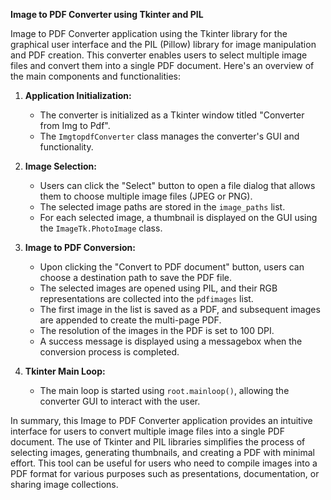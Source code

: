 **Image to PDF Converter using Tkinter and PIL**

Image to PDF Converter application using the Tkinter library for the graphical user interface and the PIL (Pillow) library for image manipulation and PDF creation. This converter enables users to select multiple image files and convert them into a single PDF document. Here's an overview of the main components and functionalities:

1. **Application Initialization:**
   - The converter is initialized as a Tkinter window titled "Converter from Img to Pdf".
   - The `ImgtopdfConverter` class manages the converter's GUI and functionality.

2. **Image Selection:**
   - Users can click the "Select" button to open a file dialog that allows them to choose multiple image files (JPEG or PNG).
   - The selected image paths are stored in the `image_paths` list.
   - For each selected image, a thumbnail is displayed on the GUI using the `ImageTk.PhotoImage` class.

3. **Image to PDF Conversion:**
   - Upon clicking the "Convert to PDF document" button, users can choose a destination path to save the PDF file.
   - The selected images are opened using PIL, and their RGB representations are collected into the `pdfimages` list.
   - The first image in the list is saved as a PDF, and subsequent images are appended to create the multi-page PDF.
   - The resolution of the images in the PDF is set to 100 DPI.
   - A success message is displayed using a messagebox when the conversion process is completed.

4. **Tkinter Main Loop:**
   - The main loop is started using `root.mainloop()`, allowing the converter GUI to interact with the user.

In summary, this Image to PDF Converter application provides an intuitive interface for users to convert multiple image files into a single PDF document. The use of Tkinter and PIL libraries simplifies the process of selecting images, generating thumbnails, and creating a PDF with minimal effort. This tool can be useful for users who need to compile images into a PDF format for various purposes such as presentations, documentation, or sharing image collections.
